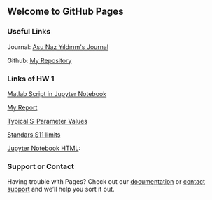 ## Welcome to GitHub Pages

### Useful Links

Journal: [Asu Naz Yıldırım's Journal](https://bu-ie-582.github.io/fall-24-asunazyildirim/) 

Github: [My Repository](https://github.com/BU-IE-582/fall-24-asunazyildirim)

### Links of HW 1

[Matlab Script in Jupyter Notebook](https://github.com/BU-IE-582/fall-24-asunazyildirim/blob/main/HW%201/HW1_AsuNazY%C4%B1ld%C4%B1r%C4%B1m.ipynb)

[My Report](https://bu-ie-582.github.io/fall-24-asunazyildirim/HW%201/HW1%20Asu%20Naz%20Y%C4%B1ld%C4%B1r%C4%B1m.pdf)

[Typical S-Parameter Values](https://bu-ie-582.github.io/fall-24-asunazyildirim/HW%201/s-parameter%20value.png)

[Standars S11 limits](https://bu-ie-582.github.io/fall-24-asunazyildirim/HW%201/ideal.png)

[Jupyter Notebook HTML](HW%201/HW1_AsuNazY%C4%B1ld%C4%B1r%C4%B1m.html):




### Support or Contact

Having trouble with Pages? Check out our [documentation](https://docs.github.com/categories/github-pages-basics/) or [contact support](https://support.github.com/contact) and we’ll help you sort it out.
